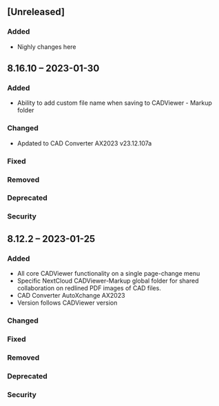 ## [Unreleased]
### Added
- Nighly changes here

## 8.16.10 – 2023-01-30
### Added
- Ability to add custom file name when saving to CADViewer - Markup folder

### Changed
- Apdated to CAD Converter AX2023 v23.12.107a 


### Fixed

### Removed

### Deprecated

### Security



## 8.12.2 – 2023-01-25
### Added
- All core CADViewer functionality on a single page-change menu
- Specific NextCloud CADViewer-Markup global folder for shared collaboration on redlined PDF images of CAD files.
- CAD Converter AutoXchange  AX2023
- Version follows CADViewer version

### Changed

### Fixed

### Removed

### Deprecated

### Security
